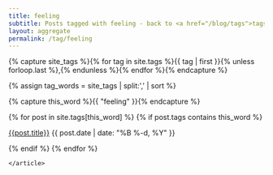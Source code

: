 ```yaml
---
title: feeling
subtitle: Posts tagged with feeling - back to <a href="/blog/tags">tags</a>
layout: aggregate
permalink: /tag/feeling
---
```


<section>
    <article class="list">


{% capture site_tags %}{% for tag in site.tags %}{{ tag | first }}{% unless forloop.last %},{% endunless %}{% endfor %}{% endcapture %}

{% assign tag_words = site_tags | split:',' | sort %}

{% capture this_word %}{{ "feeling" }}{% endcapture %}

{% for post in site.tags[this_word] %}
  {% if post.tags contains this_word %}
  <p>
    <a href="{{ site.baseurl }}{{ post.url }}">{{post.title}}</a>
    <span class="date">{{ post.date | date: "%B %-d, %Y"  }}</span>
  </p>
  {% endif %}
{% endfor %}


    </article>
</section>
